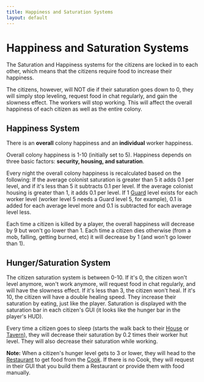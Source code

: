 ```yaml
---
title: Happiness and Saturation Systems
layout: default
---
```

# Happiness and Saturation Systems

The Saturation and Happiness systems for the citizens are locked in to each other, which means that the citizens require food to increase their happiness.

The citizens, however, will NOT die if their saturation goes down to 0, they will simply stop leveling, request food in chat regularly, and gain the slowness effect. The workers will stop working. This will affect the overall happiness of each citizen as well as the entire colony.

## Happiness System

There is an **overall** colony happiness and an **individual** worker happiness.

Overall colony happiness is 1-10 (initially set to 5). Happiness depends on three basic factors: **security, housing, and saturation**.

Every night the overall colony happiness is recalculated based on the following: If the average colonist saturation is greater than 5 it adds 0.1 per level, and if it's less than 5 it subtracts 0.1 per level.
If the average colonist housing is greater than 1, it adds 0.1 per level.
If 1 [Guard](../../source/workers/guard) level exists for each worker level (worker level 5 needs a Guard level 5, for example), 0.1 is added for each average level more and 0.1 is subtracted for each average level less.

Each time a citizen is killed by a player, the overall happiness will decrease by 9 but won't go lower than 1. Each time a citizen dies otherwise (from a mob, falling, getting burned, etc) it will decrease by 1 (and won't go lower than 1).

## Hunger/Saturation System

The citizen saturation system is between 0-10. If it's 0, the citizen won't level anymore, won't work anymore, will request food in chat regularly, and will have the slowness effect. If it's less than 3, the citizen won't heal<!-- and will have a -25% leveling speed. If it's between 3 and 5, the citizen will have a -10% leveling speed. If it's between 5 and 7, the citizen will have a +10% leveling speed. If it's between 7 and 10, the citizen will have a +25% leveling speed-->. If it's 10, the citizen will have a double healing speed<!-- and a +25% leveling speed-->. They increase their saturation by eating, just like the player. Saturation is displayed with the saturation bar in each citizen's GUI (it looks like the hunger bar in the player's HUD).

Every time a citizen goes to sleep (starts the walk back to their [House](../../source/buildings/house) or [Tavern](../../source/buildings/tavern)), they will decrease their saturation by 0.2 times their worker hut level. They will also decrease their saturation while working.

**Note:** When a citizen's hunger level gets to 3 or lower, they will head to the [Restaurant](../../source/buildings/restaurant) to get food from the [Cook](../../source/workers/cook). If there is no Cook, they will request in their GUI that you build them a Restaurant or provide them with food manually.
